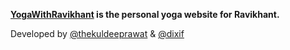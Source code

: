**[YogaWithRavikhant](https://thekuldeeprawat.github.io/yogawithravikhant/) is the personal yoga website for Ravikhant.**

Developed by [@thekuldeeprawat](https://github.com/thekuldeeprawat) & [@dixif](https://github.com/dixif)